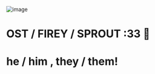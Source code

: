 ![image](https://github.com/user-attachments/assets/90b4ce29-e34d-4697-9295-5d306787e768)

#                      OST / FIREY / SPROUT :33 🍓
#                       he / him , they / them! 
#
#





